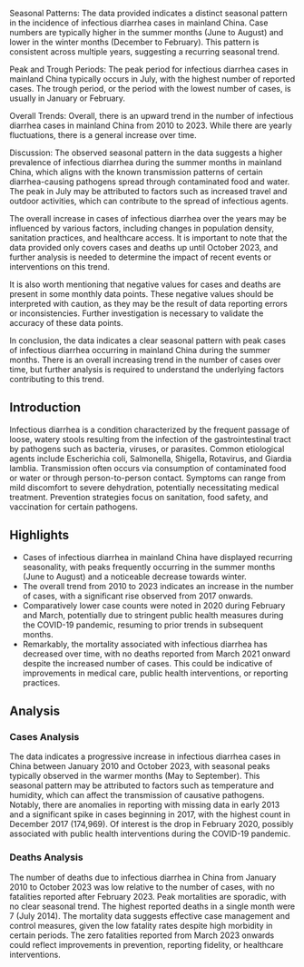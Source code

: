 Seasonal Patterns:
The data provided indicates a distinct seasonal pattern in the incidence of infectious diarrhea cases in mainland China. Case numbers are typically higher in the summer months (June to August) and lower in the winter months (December to February). This pattern is consistent across multiple years, suggesting a recurring seasonal trend.

Peak and Trough Periods:
The peak period for infectious diarrhea cases in mainland China typically occurs in July, with the highest number of reported cases. The trough period, or the period with the lowest number of cases, is usually in January or February.

Overall Trends:
Overall, there is an upward trend in the number of infectious diarrhea cases in mainland China from 2010 to 2023. While there are yearly fluctuations, there is a general increase over time.

Discussion:
The observed seasonal pattern in the data suggests a higher prevalence of infectious diarrhea during the summer months in mainland China, which aligns with the known transmission patterns of certain diarrhea-causing pathogens spread through contaminated food and water. The peak in July may be attributed to factors such as increased travel and outdoor activities, which can contribute to the spread of infectious agents.

The overall increase in cases of infectious diarrhea over the years may be influenced by various factors, including changes in population density, sanitation practices, and healthcare access. It is important to note that the data provided only covers cases and deaths up until October 2023, and further analysis is needed to determine the impact of recent events or interventions on this trend.

It is also worth mentioning that negative values for cases and deaths are present in some monthly data points. These negative values should be interpreted with caution, as they may be the result of data reporting errors or inconsistencies. Further investigation is necessary to validate the accuracy of these data points.

In conclusion, the data indicates a clear seasonal pattern with peak cases of infectious diarrhea occurring in mainland China during the summer months. There is an overall increasing trend in the number of cases over time, but further analysis is required to understand the underlying factors contributing to this trend.
## Introduction

Infectious diarrhea is a condition characterized by the frequent passage of loose, watery stools resulting from the infection of the gastrointestinal tract by pathogens such as bacteria, viruses, or parasites. Common etiological agents include Escherichia coli, Salmonella, Shigella, Rotavirus, and Giardia lamblia. Transmission often occurs via consumption of contaminated food or water or through person-to-person contact. Symptoms can range from mild discomfort to severe dehydration, potentially necessitating medical treatment. Prevention strategies focus on sanitation, food safety, and vaccination for certain pathogens.

## Highlights

- Cases of infectious diarrhea in mainland China have displayed recurring seasonality, with peaks frequently occurring in the summer months (June to August) and a noticeable decrease towards winter. <br/>
- The overall trend from 2010 to 2023 indicates an increase in the number of cases, with a significant rise observed from 2017 onwards. <br/>
- Comparatively lower case counts were noted in 2020 during February and March, potentially due to stringent public health measures during the COVID-19 pandemic, resuming to prior trends in subsequent months. <br/>
- Remarkably, the mortality associated with infectious diarrhea has decreased over time, with no deaths reported from March 2021 onward despite the increased number of cases. This could be indicative of improvements in medical care, public health interventions, or reporting practices. <br/>

## Analysis

### Cases Analysis
The data indicates a progressive increase in infectious diarrhea cases in China between January 2010 and October 2023, with seasonal peaks typically observed in the warmer months (May to September). This seasonal pattern may be attributed to factors such as temperature and humidity, which can affect the transmission of causative pathogens. Notably, there are anomalies in reporting with missing data in early 2013 and a significant spike in cases beginning in 2017, with the highest count in December 2017 (174,969). Of interest is the drop in February 2020, possibly associated with public health interventions during the COVID-19 pandemic.

### Deaths Analysis
The number of deaths due to infectious diarrhea in China from January 2010 to October 2023 was low relative to the number of cases, with no fatalities reported after February 2023. Peak mortalities are sporadic, with no clear seasonal trend. The highest reported deaths in a single month were 7 (July 2014). The mortality data suggests effective case management and control measures, given the low fatality rates despite high morbidity in certain periods. The zero fatalities reported from March 2023 onwards could reflect improvements in prevention, reporting fidelity, or healthcare interventions.

